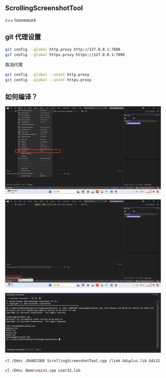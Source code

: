## ScrollingScreenshotTool
c++ homework

## git 代理设置
```bash
git config --global http.proxy http://127.0.0.1:7890
git config --global https.proxy https://127.0.0.1:7890
```
取消代理
```bash
git config --global --unset http.proxy
git config --global --unset https.proxy
```

## 如何编译？

![Screenshot of the application](readme/1.png)

![Screenshot of the application](readme/2.png)

![Screenshot of the application](readme/3.png)

```bash
cl /EHsc /DUNICODE ScrollingScreenshotTool.cpp /link Gdiplus.lib Gdi32.lib User32.lib Ole32.lib
```


```bash
cl /EHsc demo\main1.cpp user32.lib
```